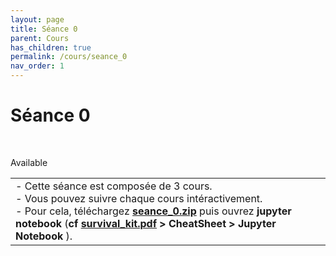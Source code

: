 ```yaml
---
layout: page
title: Séance 0
parent: Cours
has_children: true
permalink: /cours/seance_0
nav_order: 1
---
```


<link rel="stylesheet" href="/css/placement-label.css">   

<div id="containerIntro">
<h1>Séance 0</h1> &nbsp; <p class="label label-green">Available</p>   
</div>

<table><tr><td>
<i>-</i>&nbsp;Cette séance est composée de 3 cours. <br>
<i>-</i>&nbsp;Vous pouvez suivre chaque cours intéractivement.<br>
<i>-</i>&nbsp;Pour cela, téléchargez <a href="/docs/seance_0.zip"><b>seance_0.zip</b></a> puis ouvrez <b>jupyter notebook</b> (<b>cf <a href="/docs/survival_kit.pdf" target="_blank"> survival_kit.pdf</a> > CheatSheet > Jupyter Notebook </b>).
</td></tr></table>